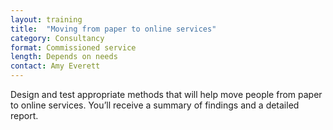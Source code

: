 ```yaml
---
layout: training
title:  "Moving from paper to online services"
category: Consultancy
format: Commissioned service  
length: Depends on needs
contact: Amy Everett
---
```


Design and test appropriate methods that will help move people from paper to online services. You’ll receive a summary of findings and a detailed report.
